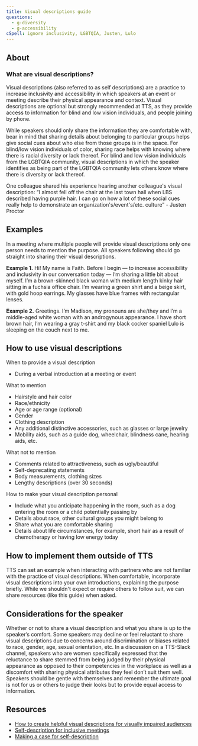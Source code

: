 ```yaml
---
title: Visual descriptions guide
questions:
  - g-diversity
  - g-accessibility
cSpell: ignore inclusivity, LGBTQIA, Justen, Lulo
---
```

## About
### What are visual descriptions?
Visual descriptions (also referred to as self descriptions) are a practice to increase inclusivity and accessibility in which speakers at an event or meeting describe their physical appearance and context. Visual descriptions are optional but strongly recommended at TTS, as they provide access to information for blind and low vision individuals, and people joining by phone. 

While speakers should only share the information they are comfortable with, bear in mind that sharing details about belonging to particular groups helps give social cues about who else from those groups is in the space. For blind/low vision individuals of color, sharing race helps with knowing where there is racial diversity or lack thereof. For blind and low vision individuals from the LGBTQIA community, visual descriptions in which the speaker identifies as being part of the LGBTQIA community lets others know where there is diversity or lack thereof.

One colleague shared his experience hearing another colleague's visual description:  “I almost fell off the chair at the last town hall when LBS described having purple hair. I can go on how a lot of these social cues really help to demonstrate an organization's/event's/etc. culture” - Justen Proctor 

## Examples
In a meeting where multiple people will provide visual descriptions only one person needs to mention the purpose. All speakers following should go straight into sharing their visual descriptions. 

**Example 1.** Hi! My name is Faith. Before I begin — to increase accessibility and inclusivity in our conversation today — I’m sharing a little bit about myself. I’m a brown-skinned black woman with medium length kinky hair sitting in a fuchsia office chair. I’m wearing a green shirt and a beige skirt, with gold hoop earrings. My glasses have blue frames with rectangular lenses.

**Example 2.** Greetings. I’m Madison, my pronouns are she/they and I’m a middle-aged white woman with an androgynous appearance. I have short brown hair, I’m wearing a gray t-shirt and my black cocker spaniel Lulo is sleeping on the couch next to me.  

## How to use visual descriptions
When to provide a visual description 
- During a verbal introduction at a meeting or event 

What to mention
- Hairstyle and hair color
- Race/ethnicity
- Age or age range (optional)
- Gender
- Clothing description
- Any additional distinctive accessories, such as glasses or large jewelry
- Mobility aids, such as a guide dog, wheelchair, blindness cane, hearing aids, etc.

What not to mention 
- Comments related to attractiveness, such as ugly/beautiful 
- Self-deprecating statements
- Body measurements, clothing sizes 
- Lengthy descriptions (over 30 seconds) 

How to make your visual description personal
- Include what you anticipate happening in the room, such as a dog entering the room or a child potentially passing by
- Details about race, other cultural groups you might belong to
- Share what you are comfortable sharing
- Details about life circumstances, for example, short hair as a result of chemotherapy or having low energy today

## How to implement them outside of TTS
TTS can set an example when interacting with partners who are not familiar with the practice of visual descriptions. When comfortable, incorporate visual descriptions into your own introductions, explaining the purpose briefly. While we shouldn't expect or require others to follow suit, we can share resources (like this guide) when asked.

## Considerations for the speaker
Whether or not to share a visual description and what you share is up to the speaker’s comfort. Some speakers may decline or feel reluctant to share visual descriptions due to concerns around discrimination or biases related to race, gender, age, sexual orientation, etc. In a discussion on a TTS-Slack channel, speakers who are women specifically expressed that the reluctance to share stemmed from being judged by their physical appearance as opposed to their competencies in the workplace as well as a discomfort with sharing physical attributes they feel don’t suit them well. Speakers should be gentle with themselves and remember the ultimate goal is not for us or others to judge their looks but to provide equal access to information. 

## Resources
- [How to create helpful visual descriptions for visually impaired audiences](https://veroniiiica.com/how-to-create-visual-descriptions/)
- [Self-description for inclusive meetings](https://vocaleyes.co.uk/services/resources/digital-accessibility-and-inclusion/self-description-for-inclusive-meetings/)
- [Making a case for self-description](https://disabilityvisibilityproject.com/2022/04/12/making-a-case-for-self-description-its-not-about-eye-candy/)